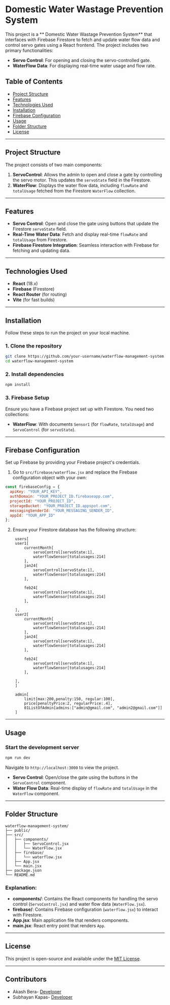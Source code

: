 # Domestic Water Wastage Prevention System

This project is a ** Domestic Water Wastage Prevention System** that interfaces with Firebase Firestore to fetch and update water flow data and control servo gates using a React frontend. The project includes two primary functionalities:
- **Servo Control**: For opening and closing the servo-controlled gate.
- **WaterFlow Data**: For displaying real-time water usage and flow rate.

## Table of Contents
- [Project Structure](#project-structure)
- [Features](#features)
- [Technologies Used](#technologies-used)
- [Installation](#installation)
- [Firebase Configuration](#firebase-configuration)
- [Usage](#usage)
- [Folder Structure](#folder-structure)
- [License](#license)

---

## Project Structure

The project consists of two main components:

1. **ServoControl**: Allows the admin to open and close a gate by controlling the servo motor. This updates the `servoState` field in the Firestore.
2. **WaterFlow**: Displays the water flow data, including `flowRate` and `totalUsage` fetched from the Firestore `WaterFlow` collection.

---

## Features

- **Servo Control**: Open and close the gate using buttons that update the Firestore `servoState` field.
- **Real-Time Water Data**: Fetch and display real-time `flowRate` and `totalUsage` from Firestore.
- **Firebase Firestore Integration**: Seamless interaction with Firebase for fetching and updating data.

---

## Technologies Used

- **React** (18.x)
- **Firebase** (Firestore)
- **React Router** (for routing)
- **Vite** (for fast builds)

---

## Installation

Follow these steps to run the project on your local machine.

### 1. Clone the repository
```bash
git clone https://github.com/your-username/waterflow-management-system.git
cd waterflow-management-system
```

### 2. Install dependencies
```bash
npm install
```

### 3. Firebase Setup

Ensure you have a Firebase project set up with Firestore. You need two collections:
- **WaterFlow**: With documents `Sensor1` (for `flowRate`, `totalUsage`) and `ServoControl` (for `servoState`).

---

## Firebase Configuration

Set up Firebase by providing your Firebase project's credentials.

1. Go to `src/firebase/waterflow.jsx` and replace the Firebase configuration object with your own:

```javascript
const firebaseConfig = {
  apiKey: "YOUR_API_KEY",
  authDomain: "YOUR_PROJECT_ID.firebaseapp.com",
  projectId: "YOUR_PROJECT_ID",
  storageBucket: "YOUR_PROJECT_ID.appspot.com",
  messagingSenderId: "YOUR_MESSAGING_SENDER_ID",
  appId: "YOUR_APP_ID"
};
```

2. Ensure your Firestore database has the following structure:
   ```
	users[
	user1[
		currentMonth[
			servoControl[servoState:1],
			waterflowSensor[totalusages:214]
		],
		jan24[
			servoControl[servoState:1],
			waterflowSensor[totalusages:214]
		],
 
		feb24[
			servoControl[servoState:1],
			waterflowSensor[totalusages:214]
		],

	],
	user2[
		currentMonth[
			servoControl[servoState:1],
			waterflowSensor[totalusages:214]
		],
		jan24[
			servoControl[servoState:1],
			waterflowSensor[totalusages:214]
		],
 
		feb24[
			servoControl[servoState:1],
			waterflowSensor[totalusages:214]
		],

	],
	]
	
	admin[
		limit[max:200,penalty:150, regular:100],
		price[penaltyPrice:2, regularPrice:.4],
		01ListOfAdmin[admins:["admin@gmail.com", "admin2@gmail.com"]]
	]

---

## Usage

### Start the development server

```bash
npm run dev
```

Navigate to `http://localhost:3000` to view the project.

- **Servo Control**: Open/close the gate using the buttons in the `ServoControl` component.
- **Water Flow Data**: Real-time display of `flowRate` and `totalUsage` in the `WaterFlow` component.

---

## Folder Structure

```
waterflow-management-system/
├── public/
├── src/
│   ├── components/
│   │   ├── ServoControl.jsx
│   │   └── WaterFlow.jsx
│   ├── firebase/
│   │   └── waterflow.jsx
│   ├── App.jsx
│   └── main.jsx
├── package.json
└── README.md
```

### Explanation:
- **components/**: Contains the React components for handling the servo control (`ServoControl.jsx`) and water flow data (`WaterFlow.jsx`).
- **firebase/**: Contains Firebase configuration (`waterflow.jsx`) to interact with Firestore.
- **App.jsx**: Main application file that renders components.
- **main.jsx**: React entry point that renders `App`.

---

## License

This project is open-source and available under the [MIT License](LICENSE).

---

## Contributors

- Akash Bera- [Developer](https://www.linkedin.com/in/akash-bera-5a3009250/)
- Subhayan Kapas- [Developer](https://linkedin.com/in/yourprofile)


#
